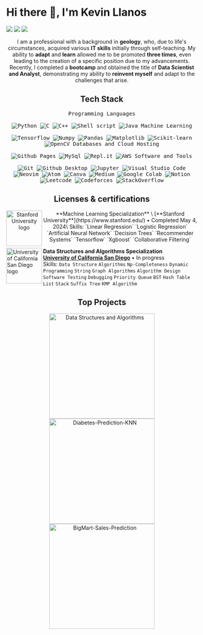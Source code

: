 <h1 align="left">
  Hi there 👋, I'm Kevin Llanos
</h1>

<!-- Header Links -->
<p align="left">
  <a href="https://bento.me/amangupta143"><img src="https://img.shields.io/badge/-Portfolio-red?style=flat&logo=appveyor&logoColor=white"></a>
  <a href="https://github.com/amangupta143"><img src="https://img.shields.io/badge/-Github-000?style=flat&logo=Github&logoColor=white"></a>
  <a href="https://www.linkedin.com/in/amangupta143/"><img src="https://img.shields.io/badge/-LinkedIn-blue?style=flat&logo=Linkedin&logoColor=white"></a>
</p>

<!-- Short Bio -->
<p align="center">I am a professional with a background in <b>geology</b>, who, due to life's circumstances, acquired various <b>IT skills</b> initially through self-teaching. My ability to <b>adapt</b> and <b>learn</b> allowed me to be promoted <b>three times</b>, even leading to the creation of a specific position due to my advancements. Recently, I completed a <b>bootcamp</b> and obtained the title of <b>Data Scientist and Analyst</b>, demonstrating my ability to <b>reinvent myself</b> and adapt to the challenges that arise.</p>


<!-- Tech Stack -->
<h2 align="center">Tech Stack</h2>
<div align="center">
  <kbd>
    <kbd>Programming Languages</kbd>
    <br><br>
    <img alt="Python" src="https://img.shields.io/badge/Python-05122A?style=flat&logo=python">
    <img alt="C" src="https://img.shields.io/badge/C-05122A?logo=c&style=flat">
    <img alt="C++" src="https://img.shields.io/badge/C%2B%2B-05122A?logo=cplusplus&style=flat">
    <img src="https://img.shields.io/badge/Shell%20Script-05122A?style=flat&logo=gnu-bash&logoColor=white" alt="Shell script">
    <img alt="Java" src="https://img.shields.io/badge/Java-05122A?logo=openjdk&style=flat">
  </kbd>
  <kbd>
    <kbd>Machine Learning</kbd>
    <br><br>
    <img alt="Tensorflow" src="https://img.shields.io/badge/Tensorflow-05122A?style=flat&logo=tensorflow">
    <img alt="Numpy" src="https://img.shields.io/badge/Numpy-05122A?style=flat&logo=numpy">
    <img alt="Pandas" src="https://img.shields.io/badge/Pandas-05122A?style=flat&logo=Pandas">
    <img alt="Matplotlib" src="https://img.shields.io/badge/Matplotlib-05122A?style=flat">
    <img alt="Scikit-learn" src="https://img.shields.io/badge/Scikit--learn-05122A?style=flat&logo=Scikit-learn">
    <img alt="OpenCV" src="https://img.shields.io/badge/OpenCV-05122A?style=flat&logo=OpenCV">
  </kbd>
  <kbd>
    <kbd>Databases and Cloud Hosting</kbd>
    <br><br>
    <img alt="Github Pages" src="https://img.shields.io/badge/Github%20Pages-05122A?style=flat&logo=Github">
    <img alt="MySql" src="https://img.shields.io/badge/MySql-05122A?style=flat&logo=MySql">
    <img alt="Repl.it" src="https://img.shields.io/badge/Repl.it-05122A.svg?style=flat&logo=Replit">
    <img src="https://img.shields.io/badge/AWS%20Amplify-05122A?style=flat&logo=amazon-aws&logoColor=white" alt="AWS">
  </kbd>
  <kbd>
    <kbd>Software and Tools</kbd>
    <br><br>
    <img alt="Git" src="https://img.shields.io/badge/Git-05122A?style=flat&logo=Git">
    <img alt="Github Desktop" src="https://img.shields.io/badge/Github%20Desktop-05122A?style=flat&logo=Github">
    <img alt="Jupyter" src="https://img.shields.io/badge/Jupyter-05122A?style=flat&logo=Jupyter">
    <img alt="Visual Studio Code" src="https://img.shields.io/badge/Visual%20Studio%20Code-05122A?style=flat&logo=Visual%20Studio%20Code">
    <img alt="Neovim" src="https://img.shields.io/badge/Neovim-05122A?style=flat&logo=Neovim">
    <img alt="Atom" src="https://img.shields.io/badge/Atom-05122A?style=flat">
    <img alt="Canva" src="https://img.shields.io/badge/Canva-05122A?style=flat&logo=Canva">
    <img alt="Medium" src="https://img.shields.io/badge/Medium-05122A?style=flat&logo=Medium">
    <img alt="Google Colab" src="https://img.shields.io/badge/Google%20Colab-05122A?style=flat&logo=Google%20Colab">
    <img alt="Notion" src="https://img.shields.io/badge/Notion-05122A?style=flat&logo=Notion">
    <img alt="Leetcode" src="https://img.shields.io/badge/Leetcode-05122A?style=flat&logo=Leetcode">
    <img alt="Codeforces" src="https://img.shields.io/badge/Codeforces-05122A?style=flat&logo=codeforces">
    <img alt="StackOverflow" src="https://img.shields.io/badge/StackOverflow-05122A?style=flat&logo=StackOverflow">
  </kbd>
</div>

<!-- Licenses & certifications -->
<h2 align="center">Licenses & certifications</h2>
<p align="center">
  <a href="https://www.stanford.edu/"><img align="left" height="94px" width="94px" alt="Stanford University logo" src="https://media.licdn.com/dms/image/C560BAQHr9suxyJBXMw/company-logo_200_200/0/1635534378870/stanford_university_logo?e=1723680000&v=beta&t=LPfySBrOZL3Abme80Rn3zZ_amSM3HFU8l65TpWwBmjk"></a>
  **Machine Learning Specialization** \
  [**Stanford University**](https://www.stanford.edu/) • Completed May 4, 2024\
  Skills: `Linear Regression` `Logistic Regression` `Artificial Neural Network` `Decision Trees`
  `Recommender Systems` `Tensorflow` `Xgboost` `Collaborative Filtering`

  <a href="https://ucsd.edu/"><img align="left" height="94px" width="94px" alt="University of California San Diego logo" src="https://media.licdn.com/dms/image/C560BAQHQYa-3EY_aaQ/company-logo_200_200/0/1630633790917/university_of_california_at_san_diego_logo?e=1723680000&v=beta&t=X_5Qx4h6UBPAShe291vknG4p8tGYC79r2en8cDoLtAQ"></a>
  **Data Structures and Algorithms Specialization** \
  [**University of California San Diego**](https://ucsd.edu/) • In progress \
  Skills: `Data Structure` `Algorithms` `Np-Completeness` `Dynamic Programming` `String` `Graph Algorithms` `Algorithm Design` `Software Testing` `Debugging` `Priority Queue` `BST` `Hash Table` `List` `Stack`
  `Suffix Tree` `KMP Algorithm`
</p>

<!-- Top Projects List -->
<h2 align="center">Top Projects</h2>
<p align="center">
  <a href="https://github.com/amangupta143/Data-Structures-and-Algorithms"><img width="278" src="https://denvercoder1-github-readme-stats.vercel.app/api/pin/?username=amangupta143&repo=Data-Structures-and-Algorithms&theme=dark&bg_color=0D1017&title_color=E8EDF3&hide_border=false&icon_color=E8EDF3&show_icons=false&border_radius=0" alt="Data Structures and Algorithms"></a>
  <a href="https://github.com/amangupta143/Diabetes-Prediction-KNN"><img width="278" src="https://denvercoder1-github-readme-stats.vercel.app/api/pin/?username=amangupta143&repo=Diabetes-Prediction-KNN&theme=dark&bg_color=0D1017&title_color=E8EDF3&hide_border=false&icon_color=E8EDF3&show_icons=false&border_radius=0" alt="Diabetes-Prediction-KNN"></a>
  <a href="https://github.com/amangupta143/BigMart-Sales-Prediction"><img width="278" src="https://denvercoder1-github-readme-stats.vercel.app/api/pin/?username=amangupta143&repo=BigMart-Sales-Prediction&theme=dark&bg_color=0D1017&title_color=E8EDF3&hide_border=false&icon_color=E8EDF3&show_icons=false&border_radius=0" alt="BigMart-Sales-Prediction"></a>
</p>
